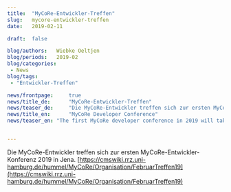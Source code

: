 ```yaml
---
title:  "MyCoRe-Entwickler-Treffen"
slug: 	mycore-entwickler-treffen
date:   2019-02-11

draft: 	false

blog/authors: 	Wiebke Oeltjen
blog/periods: 	2019-02
blog/categories:
 - News
blog/tags:
 - "Entwickler-Treffen"

news/frontpage: 	true
news/title_de: 		"MyCoRe-Entwickler-Treffen"
news/teaser_de: 	"Die MyCoRe-Entwickler treffen sich zur ersten MyCoRe-Entwickler-Konferenz 2019 in Jena."
news/title_en: 		"MyCoRe Developer Conference"
news/teaser_en:	"The first MyCoRe developer conference in 2019 will take part in Jena."


---
```


Die MyCoRe-Entwickler treffen sich zur ersten MyCoRe-Entwickler-Konferenz 2019 in Jena.
[https://cmswiki.rrz.uni-hamburg.de/hummel/MyCoRe/Organisation/FebruarTreffen19](https://cmswiki.rrz.uni-hamburg.de/hummel/MyCoRe/Organisation/FebruarTreffen19)
